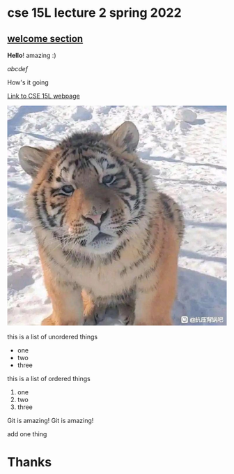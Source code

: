 # cse 15L lecture 2 spring 2022

## [welcome section](https://sites.google.com/eng.ucsd.edu/cse-15l-spring-2022/syllabus)

**Hello**! amazing :)

*abcdef*

How's it going

[Link to CSE 15L webpage](https://sites.google.com/eng.ucsd.edu/cse-15l-spring-2022/syllabus)

![picture](老虎.jpg)

this is a list of unordered things
* one
* two
* three

this is a list of ordered things
1. one
2. two
3. three

Git is amazing!
Git is amazing!

add one thing
# Thanks
